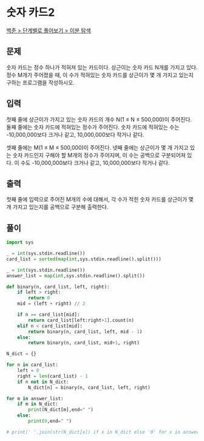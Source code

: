 # 숫자 카드2

[백준 > 단계별로 풀어보기 > 이분 탐색](https://www.acmicpc.net/problem/10816)

## 문제

숫자 카드는 정수 하나가 적혀져 있는 카드이다. 상근이는 숫자 카드 N개를 가지고 있다. 정수 M개가 주어졌을 때, 이 수가 적혀있는 숫자 카드를 상근이가 몇 개 가지고 있는지 구하는 프로그램을 작성하시오.

## 입력

첫째 줄에 상근이가 가지고 있는 숫자 카드의 개수 N(1 ≤ N ≤ 500,000)이 주어진다. 둘째 줄에는 숫자 카드에 적혀있는 정수가 주어진다. 숫자 카드에 적혀있는 수는 -10,000,000보다 크거나 같고, 10,000,000보다 작거나 같다.

셋째 줄에는 M(1 ≤ M ≤ 500,000)이 주어진다. 넷째 줄에는 상근이가 몇 개 가지고 있는 숫자 카드인지 구해야 할 M개의 정수가 주어지며, 이 수는 공백으로 구분되어져 있다. 이 수도 -10,000,000보다 크거나 같고, 10,000,000보다 작거나 같다.

## 출력

첫째 줄에 입력으로 주어진 M개의 수에 대해서, 각 수가 적힌 숫자 카드를 상근이가 몇 개 가지고 있는지를 공백으로 구분해 출력한다.

## 풀이

```python
import sys

_ = int(sys.stdin.readline())
card_list = sorted(map(int,sys.stdin.readline().split()))

_ = int(sys.stdin.readline())
answer_list = map(int,sys.stdin.readline().split())

def binary(n, card_list, left, right):
    if left > right:
        return 0
    mid = (left + right) // 2

    if n == card_list[mid]:
        return card_list[left:right+1].count(n)
    elif n < card_list[mid]:
        return binary(n, card_list, left, mid - 1)
    else:
        return binary(n, card_list, mid+1, right)

N_dict = {}

for n in card_list:
    left = 0
    right = len(card_list) - 1
    if n not in N_dict:
        N_dict[n] = binary(n, card_list, left, right)

for m in answer_list:
    if m in N_dict:
        print(N_dict[m],end=" ")
    else:
        print(0,end=" ")

# print(' '.join(str(N_dict[x]) if x in N_dict else '0' for x in answer_list ))
```
